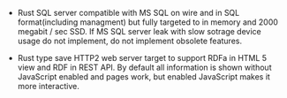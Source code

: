 

- Rust SQL server compatible with MS SQL on wire and in SQL format(including managment) but fully targeted to in memory and 2000 megabit / sec SSD. If MS SQL server leak with slow sotrage device usage do not implement, do not implement obsolete features.

- Rust type save HTTP2 web server target to support RDFa in HTML 5 view and RDF in REST API. By default all information is shown without JavaScript enabled and pages work, but enabled JavaScript makes it more interactive.